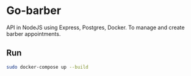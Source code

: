 # Go-barber

API in NodeJS using Express, Postgres, Docker. To manage and create barber appointments.

## Run

```bash
sudo docker-compose up --build
```
